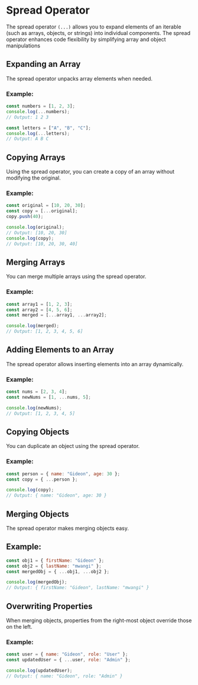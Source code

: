 # Spread Operator
The spread operator `(...)` allows you to expand elements of an iterable (such as arrays, objects, or strings) into individual components. The spread operator enhances code flexibility by simplifying array and object manipulations

## Expanding an Array
The spread operator unpacks array elements when needed.

### Example:
```js
const numbers = [1, 2, 3];
console.log(...numbers); 
// Output: 1 2 3

const letters = ["A", "B", "C"];
console.log(...letters); 
// Output: A B C
``` 

## Copying Arrays
Using the spread operator, you can create a copy of an array without modifying the original.

### Example:
```js
const original = [10, 20, 30];
const copy = [...original];
copy.push(40);

console.log(original); 
// Output: [10, 20, 30]
console.log(copy);     
// Output: [10, 20, 30, 40]
``` 

## Merging Arrays
You can merge multiple arrays using the spread operator.

### Example:
```js
const array1 = [1, 2, 3];
const array2 = [4, 5, 6];
const merged = [...array1, ...array2];

console.log(merged); 
// Output: [1, 2, 3, 4, 5, 6]
```

## Adding Elements to an Array
The spread operator allows inserting elements into an array dynamically.

### Example:
```js 
const nums = [2, 3, 4];
const newNums = [1, ...nums, 5];

console.log(newNums); 
// Output: [1, 2, 3, 4, 5]
```

## Copying Objects
You can duplicate an object using the spread operator.

### Example:
```js
const person = { name: "Gideon", age: 30 };
const copy = { ...person };

console.log(copy); 
// Output: { name: "Gideon", age: 30 }
``` 

## Merging Objects
The spread operator makes merging objects easy.

## Example:
```js
const obj1 = { firstName: "Gideon" };
const obj2 = { lastName: "mwangi" };
const mergedObj = { ...obj1, ...obj2 };

console.log(mergedObj); 
// Output: { firstName: "Gideon", lastName: "mwangi" }
```

## Overwriting Properties
When merging objects, properties from the right-most object override those on the left.

### Example:
```js
const user = { name: "Gideon", role: "User" };
const updatedUser = { ...user, role: "Admin" };

console.log(updatedUser); 
// Output: { name: "Gideon", role: "Admin" }
```